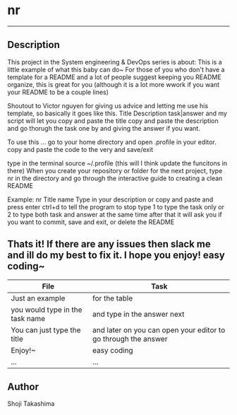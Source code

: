 # nr
---
## Description

This project in the System engineering & DevOps series is about:
This is a little example of what this baby can do~
For those of you who don't have a template for a README and a lot of people suggest
keeping you README organize, this is great for you (although it is a lot more wwork if you want your README to be a couple lines)

Shoutout to Victor nguyen for giving us advice and letting me use his template, so basically it goes like this.
Title
Description
task|answer
and my script will
let you copy and paste the title
copy and paste the description
and go thorugh the task one by and giving the answer if you want.

To use this ... go to your home directory and open .profile in your editor. copy and paste the code to the very and save/exit

type in the terminal source ~/.profile (this will I think update the funcitons in there)
When you create your repository or folder for the next project, type nr in the directory and go through the interactive guide to creating a clean README

Example: 
nr Title name
Type in your description or copy and paste and press enter
ctrl+d to tell the program to stop
type 1 to type the task only or 2 to type both task and answer at the same time
after that it will ask you if you want to commit, save and exit, or delete the README

Thats it! If there are any issues then slack me and ill do my best to fix it.
I hope you enjoy! easy coding~
---
File|Task
---|---
Just an example | for the table
you would type in the task name | and type in the answer next
You can just type the title | and later on you can open your editor to go through the answer
Enjoy!~ | easy coding
... | ...

## Author
Shoji Takashima
